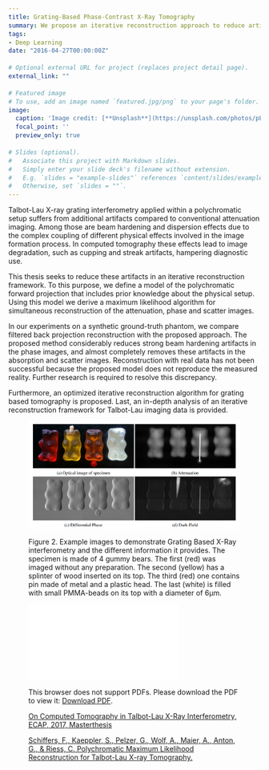 ```yaml
---
title: Grating-Based Phase-Contrast X-Ray Tomography
summary: We propose an iterative reconstruction approach to reduce artifacts, such as beam hardening and dispersion effects, in Talbot-Lau X-ray grating interferometry computed tomography by incorporating a polychromatic forward projection model that includes prior knowledge about the physical setup.
tags:
- Deep Learning
date: "2016-04-27T00:00:00Z"

# Optional external URL for project (replaces project detail page).
external_link: ""

# Featured image
# To use, add an image named `featured.jpg/png` to your page's folder.
image:
  caption: 'Image credit: [**Unsplash**](https://unsplash.com/photos/pLCdAaMFLTE)'
  focal_point: ''
  preview_only: true

# Slides (optional).
#   Associate this project with Markdown slides.
#   Simply enter your slide deck's filename without extension.
#   E.g. `slides = "example-slides"` references `content/slides/example-slides.md`.
#   Otherwise, set `slides = ""`.
---
```



Talbot-Lau X-ray grating interferometry applied within a polychromatic setup suffers from additional artifacts compared to conventional attenuation imaging. Among those are beam hardening and dispersion effects due to the complex coupling of different physical effects involved in the image formation process. In computed tomography these effects lead to image degradation, such as cupping and streak artifacts, hampering diagnostic use. 

This thesis seeks to reduce these artifacts in an iterative reconstruction framework. To this purpose, we define a model of the polychromatic forward projection that includes prior knowledge about the physical setup. Using this model we derive a maximum likelihood algorithm for simultaneous reconstruction of the attenuation, phase and scatter images. 

In our experiments on a synthetic ground-truth phantom, we compare filtered back projection reconstruction with the proposed approach. The proposed method considerably reduces strong beam hardening artifacts in the phase images, and almost completely removes these artifacts in the absorption and scatter images. Reconstruction with real data has not been successful because the proposed model does not reproduce the measured reality. Further research is required to resolve this discrepancy.

Furthermore, an optimized iterative reconstruction algorithm for grating based tomography is proposed. Last, an in-depth analysis of an iterative reconstruction framework for Talbot-Lau imaging data is provided.

<figure>
<img src="example_phase_contrast.png" />
<figcaption>
<p align=”justify”>
Figure 2. Example images to demonstrate Grating Based X-Ray interferometry and the different information it provides. The specimen is made of 4 gummy bears. The first (red) was imaged without any preparation. The second (yellow) has a splinter of wood inserted on its top. The third (red) one contains pin made of metal and a plastic head. The last (white) is filled with small PMMA-beads on its top with a diameter of 6µm.
</p>
</figcaption>



<object data="IMXP_Poster.pdf" type="application/pdf" width="700px" height="900px">
    <embed src="IMXP_Poster.pdf">
        <p>This browser does not support PDFs. Please download the PDF to view it: <a href="IMXP_Poster.pdf">Download PDF</a>.</p>
    </embed>
</object>

[On Computed Tomography in Talbot-Lau X-Ray Interferometry, ECAP, 2017, Masterthesis](/FlorianSchiffers_Masterthesis_2017.pdf)

[Schiffers, F., Kaeppler, S., Pelzer, G., Wolf, A., Maier, A., Anton, G., & Riess, C. Polychromatic Maximum Likelihood Reconstruction for Talbot-Lau X-ray Tomography.](/FlorianSchiffers_Fully3D2017.pdf)
